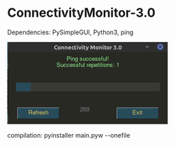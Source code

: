 # ConnectivityMonitor-3.0

Dependencies: PySimpleGUI, Python3, ping

![screenshot](https://github.com/louckazdenekjr/ConnectivityMonitor-3.0/blob/master/extra/screenshot.png)

compilation: pyinstaller main.pyw --onefile

